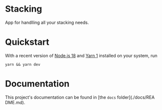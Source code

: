 # Stacking

App for handlling all your stacking needs.

# Quickstart

With a recent version of [Node.js 18](https://nodejs.org/de/blog/announcements/v18-release-announce/) and [Yarn 1](https://classic.yarnpkg.com/lang/en/) installed on your system, run

```
yarn && yarn dev
```

# Documentation

This project's documentation can be found in [the `docs` folder](./docs/REA DME.md).
